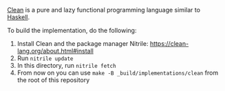 [Clean][] is a pure and lazy functional programming language similar to [Haskell][].

To build the implementation, do the following:

1. Install Clean and the package manager Nitrile: https://clean-lang.org/about.html#install
2. Run `nitrile update`
3. In this directory, run `nitrile fetch`
4. From now on you can use `make -B _build/implementations/clean` from the root of this repository

[Clean]: https://clean-lang.org
[Haskell]: https://www.haskell.org
